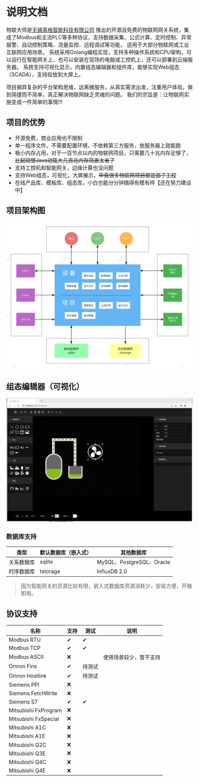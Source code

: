 # 说明文档


物联大师是[无锡真格智能科技有限公司](https://labs.zgwit.com)
推出的开源且免费的物联网网关系统，集成了Modbus和主流PLC等多种协议，支持数据采集、公式计算、定时控制、异常报警、自动控制策略、流量监控、远程调试等功能，
适用于大部分物联网或工业互联网应用场景。
系统采用Golang编程实现，支持多种操作系统和CPU架构，可以运行在智能网关上，也可以安装在现场的电脑或工控机上，还可以部署到云端服务器。
系统支持可视化显示，内置组态编辑器和组件库，能够实现Web组态（SCADA），支持投放到大屏上。

项目摒弃复杂的平台架构思维，远离微服务，从真实需求出发，注重用户体验，做到简捷而不简单，真正解决物联网缺乏灵魂的问题。
我们的宗旨是：让物联网实施变成一件简单的事情!!!

## 项目的优势

- 开源免费，商业应用也不限制
- 单一程序文件，不需要配置环境，不依赖第三方服务，放服务器上就能跑
- 极小内存占用，对于一百节点以内的物联网项目，只需要几十兆内存足够了，~~比起隔壁Java动辄大几百兆内存简直太省了~~
- 支持工控机和智能网关，边缘计算也没问题
- 支持Web组态，可视化，大屏展示，~~毕竟很多物联网项目都是面子工程~~
- 在线产品库、模板库、组态库，小白也能分分钟搞得有模有样【还在努力建设中】


## 项目架构图

![结构图](./frame.svg)

## 组态编辑器（可视化）

![云组态](./hmi-editor.png)


### 数据库支持

| 类型    | 默认数据库（嵌入式） | 其他数据库                   |
|-------|------------|-------------------------|
| 关系数据库 | sqlite     | MySQL、PostgreSQL、Oracle |
| 时序数据库 | tstorage   | InfluxDB 2.0            |

> 因为智能网关的资源比较有限，嵌入式数据库资源消耗少，安装方便，开箱即用。

## 协议支持

| 名称                   | 支持  | 测试  | 说明          |
|----------------------|-----|-----|-------------|
| Modbus RTU           | ✔   | ✔   |             |
| Modbus TCP           | ✔   | ✔   |             |
| Modbus ASCII         | ❌   |     | 使用场景较少，暂不支持 |
| Omron Fins           | ✔   | 待测试 |             |
| Omron Hostlink       | ✔   | 待测试 |             |
| Siemens PPI          | ❌   |     |             |
| Siemens FetchWrite   | ❌   |     |             |
| Siemens S7           | ✔   | ✔   |             |
| Mitsubishi FxProgram | ❌   |     |             |
| Mitsubishi FxSpecial | ❌   |     |             |
| Mitsubishi A1C       | ❌   |     |             |
| Mitsubishi A1E       | ❌   |     |             |
| Mitsubishi Q2C       | ❌   |     |             |
| Mitsubishi Q3E       | ❌   |     |             |
| Mitsubishi Q4C       | ❌   |     |             |
| Mitsubishi Q4E       | ❌   |     |             |

